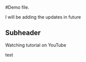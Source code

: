 #Demo file.

I will be adding the updates in future

## Subheader

Watching tutorial on YouTube

test